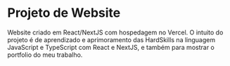# Projeto de Website

Website criado em React/NextJS com hospedagem no Vercel. O intuito do projeto é de aprendizado e aprimoramento das HardSkills na linguagem JavaScript e TypeScript com React e NextJS, e também para mostrar o portfolio do meu trabalho. 
